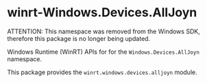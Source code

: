 <!-- warning: Please don't edit this file. It was automatically generated. -->

# winrt-Windows.Devices.AllJoyn

ATTENTION: This namespace was removed from the Windows SDK, therefore this
package is no longer being updated.

Windows Runtime (WinRT) APIs for for the `Windows.Devices.AllJoyn` namespace.

This package provides the `winrt.windows.devices.alljoyn` module.
